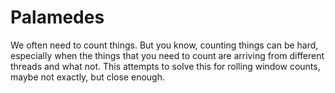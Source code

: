 Palamedes
=========

We often need to count things. But you know, counting things can be
hard, especially when the things that you need to count are arriving
from different threads and what not.  This attempts to solve this
for rolling window counts, maybe not exactly, but close enough.
